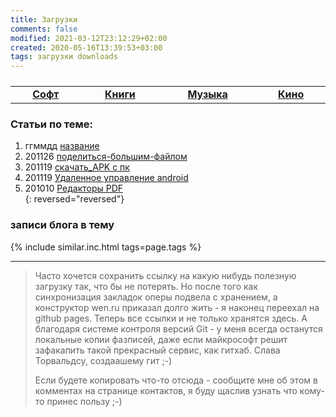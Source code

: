 ```yaml
---
title: Загрузки
comments: false
modified: 2021-03-12T23:12:29+02:00
created: 2020-05-16T13:39:53+03:00
tags: загрузки downloads
---
```


<table><tbody style="width:100%;display:table;text-align:center;"><tr>
  <td><a href="./soft"><b>Софт</b></a></td>
  <td><a href="./books"><b>Книги</b></a></td>
  <td><a href="./music"><b>Музыка</b></a></td>
  <td><a href="./kino"><b>Кино</b></a></td>
</tr></tbody></table>


### Статьи по теме:

1. ггммдд [название](./)
1. 201126 [поделиться-большим-файлом](./201126_поделиться-большим-файлом.md)
1. 201119 [скачать_APK с пк](./201119_скачать_APK.md)
1. 201119 [Удаленное управление android](./201119_удаленное_управление_android.md)
1. 201010 [Редакторы PDF](./201010_Редакторы_PDF.md)  
{: reversed="reversed"}


### записи блога в тему
{% include similar.inc.html tags=page.tags %}


***

> Часто хочется сохранить ссылку на какую нибудь полезную загрузку так, что бы не потерять. Но после того как синхронизация закладок оперы подвела с хранением, а конструктор wen.ru приказал долго жить - я наконец переехал на github pages. Теперь все ссылки и не только хранятся здесь. 
> А благодаря системе контроля версий Git - у меня всегда останутся локальные копии фазписей, даже если майкрософт решит зафакапить такой прекрасный сервис, как гитхаб. Слава Торвальдсу, создаашему гит ;-)
> 
> Если будете копировать что-то отсюда - сообщите мне об этом в комментах на странице контактов, я буду щаслив узнать что кому-то принес пользу ;-)
 

<script async src="https://telegram.org/js/telegram-widget.js?14" data-telegram-discussion="feelsoft/221" data-comments-limit="5"></script>
